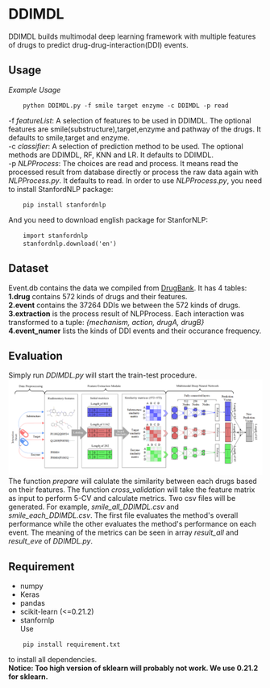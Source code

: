 # DDIMDL
DDIMDL builds multimodal deep learning framework with multiple features of drugs to predict drug-drug-interaction(DDI) events.
## Usage
*Example Usage*
```
    python DDIMDL.py -f smile target enzyme -c DDIMDL -p read
```
-f *featureList*: A selection of features to be used in DDIMDL. The optional features are smile(substructure),target,enzyme and pathway of the drugs. It defaults to smile,target and enzyme.  
-c *classifier*: A selection of prediction method to be used. The optional methods are DDIMDL, RF, KNN and LR. It defaults to DDIMDL.  
-p *NLPProcess*: The choices are read and process. It means read the processed result from database directly or process the raw data again with *NLPProcess.py*. It defaults to read. In order to use *NLPProcess.py*, you need to install StanfordNLP package:

```
    pip install stanfordnlp
```
And you need to download english package for StanforNLP:
```
    import stanfordnlp
    stanfordnlp.download('en')
```
## Dataset
Event.db contains the data we compiled from [DrugBank](https://www.drugbank.ca/). It has 4 tables:  
**1.drug** contains 572 kinds of drugs and their features.  
**2.event** contains the 37264 DDIs we between the 572 kinds of drugs.  
**3.extraction** is the process result of NLPProcess. Each interaction was transformed to a tuple: *{mechanism, action, drugA, drugB}*  
**4.event_numer** lists the kinds of DDI events and their occurance frequency.  
## Evaluation
Simply run *DDIMDL.py* will start the train-test procedure.
![avatar](https://raw.githubusercontent.com/YifanDengWHU/img/master/%E6%B5%81%E7%A8%8B%E5%9B%BE0316-3.bmp)
The function *prepare* will calulate the similarity between each drugs based on their features. The function *cross_validation* will take the feature matrix as input to perform 5-CV and calculate metrics. Two csv files will be generated. For example, *smile_all_DDIMDL.csv* and *smile_each_DDIMDL.csv*. The first file evaluates the method's overall performance while the other evaluates the method's performance on each event. The meaning of the metrics can be seen in array *result_all* and *result_eve* of *DDIMDL.py*.
## Requirement
- numpy
- Keras
- pandas
- scikit-learn (<=0.21.2)
- stanfornlp  
Use
```
    pip install requirement.txt
```
to install all dependencies.  
**Notice: Too high version of sklearn will probably not work. We use 0.21.2 for sklearn.**
